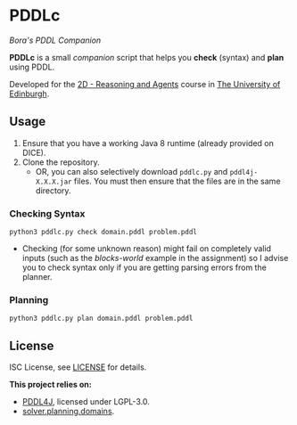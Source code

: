 # PDDLc
*Bora's PDDL Companion*

**PDDLc** is a small *companion* script that helps you **check** (syntax) and
**plan** using PDDL.

Developed for the [2D - Reasoning and Agents](https://www.inf.ed.ac.uk/teaching/courses/inf2d/) course in [The University of Edinburgh](https://www.ed.ac.uk/).


## Usage
1. Ensure that you have a working Java 8 runtime (already provided on DICE).
2. Clone the repository.
   - OR, you can also selectively download `pddlc.py` and `pddl4j-X.X.X.jar`
     files. You must then ensure that the files are in the same directory.

### Checking Syntax
```
python3 pddlc.py check domain.pddl problem.pddl
```

- Checking (for some unknown reason) might fail on completely valid inputs (such
  as the *blocks-world* example in the assignment) so I advise you to check
  syntax only if you are getting parsing errors from the planner.

### Planning
```
python3 pddlc.py plan domain.pddl problem.pddl
```


## License
ISC License, see [LICENSE](./LICENSE) for details.

**This project relies on:**

- [PDDL4J](https://github.com/pellierd/pddl4j), licensed under LGPL-3.0.
- [solver.planning.domains](http://solver.planning.domains/).
